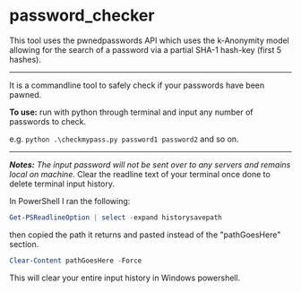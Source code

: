 # password_checker
This tool uses the pwnedpasswords API which uses the k-Anonymity model allowing for the search of a password via a partial SHA-1 hash-key (first 5 hashes).
***
It is a commandline tool to safely check if your passwords have been pawned.

**To use:** run with python through terminal and input any number of passwords to check.

e.g. `python .\checkmypass.py password1 password2` and so on.
***
**_Notes:_**
_The input password will not be sent over to any servers and remains local on machine._
Clear the readline text of your terminal once done to delete terminal input history.

In PowerShell I ran the following:
```powershell
Get-PSReadlineOption | select -expand historysavepath
```
then copied the path it returns and pasted instead of the "pathGoesHere" section.
```powershell
Clear-Content pathGoesHere -Force
```
This will clear your entire input history in Windows powershell.